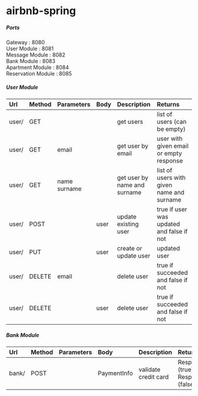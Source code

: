 # airbnb-spring

##### Ports
Gateway : 8080 <br/>
User Module : 8081 <br/>
Message Module : 8082 <br/>
Bank Module : 8083 <br/>
Apartment Module : 8084 <br/>
Reservation Module : 8085 <br/>

##### User Module
| Url  | Method   | Parameters    | Body | Description                  | Returns                                   |
|:-----| ---------|:--------------|:-----|:-----------------------------|:------------------------------------------|
|user/ | GET      |               |      | get users                    | list of users (can be empty)              |
|user/ | GET      | email         |      | get user by email            | user with given email or empty response   |
|user/ | GET      | name surname  |      | get user by name and surname | list of users with given name and surname |
|user/ | POST     |               | user | update existing user         | true if user was updated and false if not |
|user/ | PUT      |               | user | create or update user        | updated user                              |
|user/ | DELETE   | email         |      | delete user                  | true if succeeded and false if not        |
|user/ | DELETE   |               | user | delete user                  | true if succeeded and false if not        |

##### Bank Module 
| Url  | Method   | Parameters    | Body        | Description                  | Returns                                     |
|:-----| ---------|:--------------|:------------|:-----------------------------|:--------------------------------------------|
|bank/ | POST     |               | PaymentInfo | validate credit card         | Response.200 (true) or Response.402 (false) |


